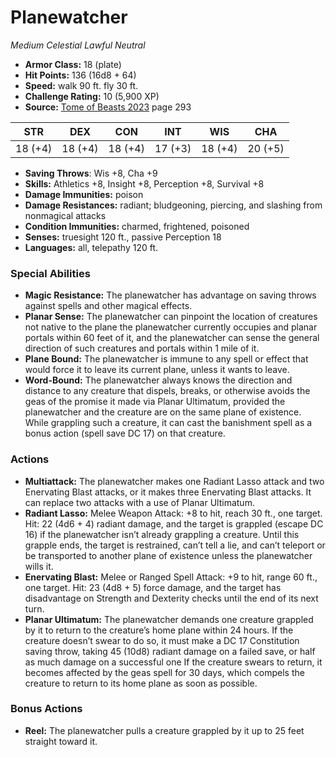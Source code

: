 # Planewatcher

*Medium* *Celestial* *Lawful Neutral*

- **Armor Class:** 18 (plate)
- **Hit Points:** 136 (16d8 + 64)
- **Speed:** walk 90 ft. fly 30 ft.
- **Challenge Rating:** 10 (5,900 XP)
- **Source:** [Tome of Beasts 2023](https://koboldpress.com/kpstore/product/tome-of-beasts-1-2023-edition/) page 293

| STR | DEX | CON | INT | WIS | CHA |
| --- | --- | --- | --- | --- | --- |
| 18 (+4) | 18 (+4) | 18 (+4) | 17 (+3) | 18 (+4) | 20 (+5) |

- **Saving Throws**: Wis +8, Cha +9
- **Skills:** Athletics +8, Insight +8, Perception +8, Survival +8
- **Damage Immunities:** poison
- **Damage Resistances:** radiant; bludgeoning, piercing, and slashing from nonmagical attacks
- **Condition Immunities:** charmed, frightened, poisoned
- **Senses:** truesight 120 ft., passive Perception 18
- **Languages:** all, telepathy 120 ft.
### Special Abilities
- **Magic Resistance:** The planewatcher has advantage on saving throws against spells and other magical effects.
- **Planar Sense:** The planewatcher can pinpoint the location of creatures not native to the plane the planewatcher currently occupies and planar portals within 60 feet of it, and the planewatcher can sense the general direction of such creatures and portals within 1 mile of it.
- **Plane Bound:** The planewatcher is immune to any spell or effect that would force it to leave its current plane, unless it wants to leave.
- **Word-Bound:** The planewatcher always knows the direction and distance to any creature that dispels, breaks, or otherwise avoids the geas of the promise it made via Planar Ultimatum, provided the planewatcher and the creature are on the same plane of existence. While grappling such a creature, it can cast the banishment spell as a bonus action (spell save DC 17) on that creature.
### Actions
- **Multiattack:** The planewatcher makes one Radiant Lasso attack and two Enervating Blast attacks, or it makes three Enervating Blast attacks. It can replace two attacks with a use of Planar Ultimatum.
- **Radiant Lasso:** Melee Weapon Attack: +8 to hit, reach 30 ft., one target. Hit: 22 (4d6 + 4) radiant damage, and the target is grappled (escape DC 16) if the planewatcher isn’t already grappling a creature. Until this grapple ends, the target is restrained, can’t tell a lie, and can’t teleport or be transported to another plane of existence unless the planewatcher wills it.
- **Enervating Blast:** Melee or Ranged Spell Attack: +9 to hit, range 60 ft., one target. Hit: 23 (4d8 + 5) force damage, and the target has disadvantage on Strength and Dexterity checks until the end of its next turn.
- **Planar Ultimatum:** The planewatcher demands one creature grappled by it to return to the creature’s home plane within 24 hours. If the creature doesn’t swear to do so, it must make a DC 17 Constitution saving throw, taking 45 (10d8) radiant damage on a failed save, or half as much damage on a successful one If the creature swears to return, it becomes affected by the geas spell for 30 days, which compels the creature to return to its home plane as soon as possible.
### Bonus Actions
- **Reel:** The planewatcher pulls a creature grappled by it up to 25 feet straight toward it.
